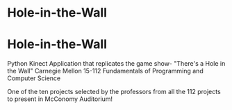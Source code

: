 # Hole-in-the-Wall
# Hole-in-the-Wall
Python Kinect Application that replicates the game show- "There's a Hole in the Wall"
Carnegie Mellon 15-112 Fundamentals of Programming and Computer Science 

One of the ten projects selected by the professors from all the 112 projects to present in McConomy Auditorium! 
